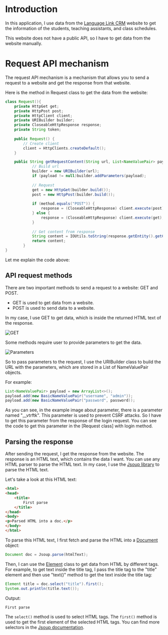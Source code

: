 # Introduction
In this application, I use data from the [Language Link CRM](https://crm.llv.edu.vn/index.php)
website to get the information of the students, teaching assistants, and class schedules.

This website does not have a public API, so I have to get data from the website manually.

# Request API mechanism
The request API mechanism is a mechanism that allows you to send a request to a website and get the response from that website.

Here is the method in Request class to get the data from the website:
```java
class Request(){
    private HttpGet get;
    private HttpPost post;
    private HttpClient client;
    private URIBuilder builder;
    private CloseableHttpResponse response;
    private String token;
    
    public Request() {
        // Create client
        client = HttpClients.createDefault();
    }

    public String getRequestContent(String url, List<NameValuePair> payload, String method) throws URISyntaxException, IOException {
            // Build url
            builder = new URIBuilder(url);
            if (payload != null)builder.addParameters(payload);
    
            // Request
            get = new HttpGet(builder.build());
            post = new HttpPost(builder.build());
    
            if (method.equals("POST")) {
                response = (CloseableHttpResponse) client.execute(post);
            } else {
                response = (CloseableHttpResponse) client.execute(get);
            }
    
            // Get content from response
            String content = IOUtils.toString(response.getEntity().getContent(), StandardCharsets.UTF_8);
            return content;
        }
}
```

Let me explain the code above:



## API request methods
There are two important methods to send a request to a website: GET and POST.

- GET is used to get data from a website. 
- POST is used to send data to a website.

In my case, I use GET to get data, which is inside the returned HTML text of the response.

![GET](/img/GET_method.png "GET_method")

Some methods require user to provide parameters to get the data.

![Parameters](/img/request_parameters.png "Parameters")

So to pass parameters to the request, I use the URIBuilder class to build the URL with the parameters, which are stored in a List of NameValuePair objects.

For example:
```java
List<NameValuePair> payload = new ArrayList<>();
payload.add(new BasicNameValuePair("username", "admin"));
payload.add(new BasicNameValuePair("password", password));
```

As you can see, in the example image about parameter, there is a parameter named "__vtrftk". This parameter is used to prevent CSRF attacks. So I have to get this parameter from the response of the login request.
You can see the code to get this parameter in the [Request class] with login method.

## Parsing the response

After sending the request, I get the response from the website. The response is an HTML text, which contains the data I want.
You can use any HTML parser to parse the HTML text. In my case, I use the [Jsoup library](https://jsoup.org/) to parse the HTML text.

Let's take a look at this HTML text:
```HTML
<html>
<head>
    <title>
        First parse
    </title>
</head>
<body>
<p>Parsed HTML into a doc.</p>
</body>
</html>
```

To parse this HTML text, I first fetch and parse the HTML into a [Document](https://jsoup.org/apidocs/org/jsoup/nodes/Document.html) object:
```java
Document doc = Jsoup.parse(htmlText);
```

Then, I can use the [Element](https://jsoup.org/apidocs/org/jsoup/nodes/Element.html) class to get data from HTML by different tags. For example, to get text inside the title tag, I pass the title tag to the "title" element and then use "text()" method to get the text inside the title tag:
```java
Element title = doc.select("title").first();
System.out.println(title.text());
```
Output:
```
First parse
```

The `select()` method is used to select HTML tags. The `first()` method is used to get the first element of the selected HTML tags. You can find more selectors in the [Jsoup documentation](https://jsoup.org/cookbook/extracting-data/selector-syntax).





